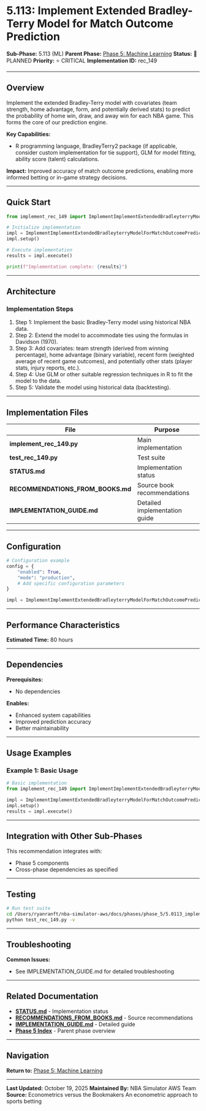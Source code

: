 # 5.113: Implement Extended Bradley-Terry Model for Match Outcome Prediction

**Sub-Phase:** 5.113 (ML)
**Parent Phase:** [Phase 5: Machine Learning](../PHASE_5_INDEX.md)
**Status:** 🔵 PLANNED
**Priority:** ⭐ CRITICAL
**Implementation ID:** rec_149

---

## Overview

Implement the extended Bradley-Terry model with covariates (team strength, home advantage, form, and potentially derived stats) to predict the probability of home win, draw, and away win for each NBA game. This forms the core of our prediction engine.

**Key Capabilities:**
- R programming language, BradleyTerry2 package (if applicable, consider custom implementation for tie support), GLM for model fitting, ability score (talent) calculations.

**Impact:**
Improved accuracy of match outcome predictions, enabling more informed betting or in-game strategy decisions.

---

## Quick Start

```python
from implement_rec_149 import ImplementImplementExtendedBradleyterryModelForMatchOutcomePrediction

# Initialize implementation
impl = ImplementImplementExtendedBradleyterryModelForMatchOutcomePrediction()
impl.setup()

# Execute implementation
results = impl.execute()

print(f"Implementation complete: {results}")
```

---

## Architecture

### Implementation Steps

1. Step 1: Implement the basic Bradley-Terry model using historical NBA data.
2. Step 2: Extend the model to accommodate ties using the formulas in Davidson (1970).
3. Step 3: Add covariates: team strength (derived from winning percentage), home advantage (binary variable), recent form (weighted average of recent game outcomes), and potentially other stats (player stats, injury reports, etc.).
4. Step 4: Use GLM or other suitable regression techniques in R to fit the model to the data.
5. Step 5: Validate the model using historical data (backtesting).

---

## Implementation Files

| File | Purpose |
|------|---------|
| **implement_rec_149.py** | Main implementation |
| **test_rec_149.py** | Test suite |
| **STATUS.md** | Implementation status |
| **RECOMMENDATIONS_FROM_BOOKS.md** | Source book recommendations |
| **IMPLEMENTATION_GUIDE.md** | Detailed implementation guide |

---

## Configuration

```python
# Configuration example
config = {
    "enabled": True,
    "mode": "production",
    # Add specific configuration parameters
}

impl = ImplementImplementExtendedBradleyterryModelForMatchOutcomePrediction(config=config)
```

---

## Performance Characteristics

**Estimated Time:** 80 hours

---

## Dependencies

**Prerequisites:**
- No dependencies

**Enables:**
- Enhanced system capabilities
- Improved prediction accuracy
- Better maintainability

---

## Usage Examples

### Example 1: Basic Usage

```python
# Basic implementation
from implement_rec_149 import ImplementImplementExtendedBradleyterryModelForMatchOutcomePrediction

impl = ImplementImplementExtendedBradleyterryModelForMatchOutcomePrediction()
impl.setup()
results = impl.execute()
```

---

## Integration with Other Sub-Phases

This recommendation integrates with:
- Phase 5 components
- Cross-phase dependencies as specified

---

## Testing

```bash
# Run test suite
cd /Users/ryanranft/nba-simulator-aws/docs/phases/phase_5/5.0113_implement_extended_bradley-terry_model_for_match_outcome_pre
python test_rec_149.py -v
```

---

## Troubleshooting

**Common Issues:**
- See IMPLEMENTATION_GUIDE.md for detailed troubleshooting

---

## Related Documentation

- **[STATUS.md](STATUS.md)** - Implementation status
- **[RECOMMENDATIONS_FROM_BOOKS.md](RECOMMENDATIONS_FROM_BOOKS.md)** - Source recommendations
- **[IMPLEMENTATION_GUIDE.md](IMPLEMENTATION_GUIDE.md)** - Detailed guide
- **[Phase 5 Index](../PHASE_5_INDEX.md)** - Parent phase overview

---

## Navigation

**Return to:** [Phase 5: Machine Learning](../PHASE_5_INDEX.md)

---

**Last Updated:** October 19, 2025
**Maintained By:** NBA Simulator AWS Team
**Source:** Econometrics versus the Bookmakers An econometric approach to sports betting
